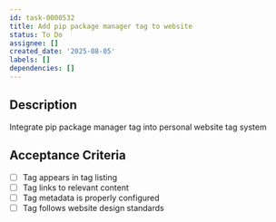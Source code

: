 ```yaml
---
id: task-0000532
title: Add pip package manager tag to website
status: To Do
assignee: []
created_date: '2025-08-05'
labels: []
dependencies: []
---
```


## Description

Integrate pip package manager tag into personal website tag system

## Acceptance Criteria

- [ ] Tag appears in tag listing
- [ ] Tag links to relevant content
- [ ] Tag metadata is properly configured
- [ ] Tag follows website design standards
